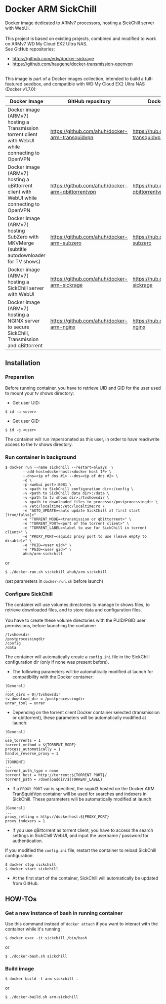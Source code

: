 # Docker ARM SickChill
Docker image dedicated to ARMv7 processors, hosting a SickChill server with WebUI.<br />
<br />
This project is based on existing projects, combined and modified to work on ARMv7 WD My Cloud EX2 Ultra NAS.<br />
See GitHub repositories:
* https://github.com/edv/docker-sickrage
* https://github.com/haugene/docker-transmission-openvpn
<br />
This image is part of a Docker images collection, intended to build a full-featured seedbox, and compatible with WD My Cloud EX2 Ultra NAS (Docker v1.7.0):

Docker Image | GitHub repository | Docker Hub repository
------------ | ----------------- | -----------------
Docker image (ARMv7) hosting a Transmission torrent client with WebUI while connecting to OpenVPN | https://github.com/ahuh/docker-arm-transquidvpn | https://hub.docker.com/r/ahuh/arm-transquidvpn
Docker image (ARMv7) hosting a qBittorrent client with WebUI while connecting to OpenVPN | https://github.com/ahuh/docker-arm-qbittorrentvpn | https://hub.docker.com/r/ahuh/arm-qbittorrentvpn
Docker image (ARMv7) hosting SubZero with MKVMerge (subtitle autodownloader for TV shows) | https://github.com/ahuh/docker-arm-subzero | https://hub.docker.com/r/ahuh/arm-subzero
Docker image (ARMv7) hosting a SickChill server with WebUI | https://github.com/ahuh/docker-arm-sickrage | https://hub.docker.com/r/ahuh/arm-sickrage
Docker image (ARMv7) hosting a NGINX server to secure SickChill, Transmission and qBittorrent | https://github.com/ahuh/docker-arm-nginx | https://hub.docker.com/r/ahuh/arm-nginx

## Installation

### Preparation
Before running container, you have to retrieve UID and GID for the user used to mount your tv shows directory:
* Get user UID:
```
$ id -u <user>
```
* Get user GID:
```
$ id -g <user>
```
The container will run impersonated as this user, in order to have read/write access to the tv shows directory.

### Run container in background
```
$ docker run --name sickchill --restart=always  \
		--add-host=dockerhost:<docker host IP> \
		--dns=<ip of dns #1> --dns=<ip of dns #2> \
		-d \
		-p <webui port>:8081 \
		-v <path to SickChill configuration dir>:/config \
		-v <path to SickChill data dir>:/data \
		-v <path to tv shows dir>:/tvshowsdir \
		-v <path to downloaded files to process>:/postprocessingdir \
		-v /etc/localtime:/etc/localtime:ro \
		-e "AUTO_UPDATE=<auto update SickChill at first start [true/false]>"
		-e "TORRENT_MODE=<transmission or qbittorrent>" \
		-e "TORRENT_PORT=<port of the torrent client>" \
		-e "TORRENT_LABEL=<label to use for SickChill in torrent client>" \
		-e "PROXY_PORT=<squid3 proxy port to use (leave empty to disable)>" \
		-e "PUID=<user uid>" \
		-e "PGID=<user gid>" \
		ahuh/arm-sickchill
```
or
```
$ ./docker-run.sh sickchill ahuh/arm-sickchill
```
(set parameters in `docker-run.sh` before launch)

### Configure SickChill
The container will use volumes directories to manage tv shows files, to retrieve downloaded files, and to store data and configuration files.<br />
<br />
You have to create these volume directories with the PUID/PGID user permissions, before launching the container:
```
/tvshowsdir
/postprocessingdir
/config
/data
```

The container will automatically create a `config.ini` file in the SickChill configuration dir (only if none was present before).<br />
* The following parameters will be automatically modified at launch for compatibility with the Docker container:
```
[General]
...
root_dirs = 0|/tvshowsdir
tv_download_dir = /postprocessingdir
unrar_tool = unrar
```
* Depending on the torrent client Docker container selected (transmission or qbittorrent), these parameters will be automatically modified at launch:
```
[General]
...
use_torrents = 1
torrent_method = ${TORRENT_MODE}
process_automatically = 1
handle_reverse_proxy = 1
...
[TORRENT]
...
torrent_auth_type = none
torrent_host = http://torrent:${TORRENT_PORT}/
torrent_path = /downloaddir/${TORRENT_LABEL}
```
* If a `PROXY_PORT` var is specified, the squid3 hosted on the Docker ARM TranSquidVpn container will be used for searches and indexers in SickChill. These parameters will be automatically modified at launch:
```
[General]
...
proxy_setting = http://dockerhost:${PROXY_PORT}
proxy_indexers = 1
```
* If you use qBittorrent as torrent client, you have to access the search settings in SickChill WebUI, and input the username / password for authentication.

If you modified the `config.ini` file, restart the container to reload SickChill configuration:
```
$ docker stop sickchill
$ docker start sickchill
```
* At the first start of the container, SickChill will automatically be updated from GitHub.

## HOW-TOs

### Get a new instance of bash in running container
Use this command instead of `docker attach` if you want to interact with the container while it's running:
```
$ docker exec -it sickchill /bin/bash
```
or
```
$ ./docker-bash.sh sickchill
```

### Build image
```
$ docker build -t arm-sickchill .
```
or
```
$ ./docker-build.sh arm-sickchill
```
